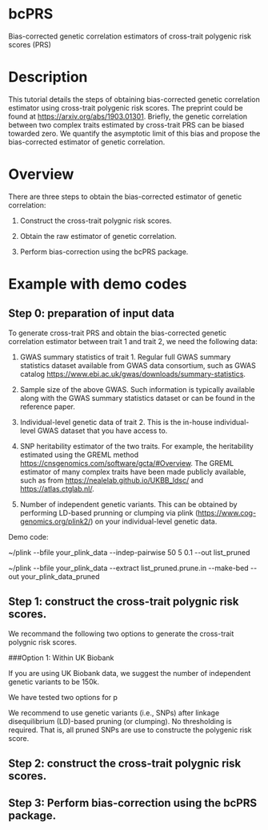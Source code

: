 # bcPRS

Bias-corrected genetic correlation estimators of cross-trait polygenic risk scores (PRS)

# Description

This tutorial details the steps of obtaining bias-corrected genetic correlation estimator using cross-trait polygenic risk scores. The preprint could be found at https://arxiv.org/abs/1903.01301. Briefly, the genetic correlation between two complex traits estimated by cross-trait PRS can be biased towarded zero. We quantify the asymptotic limit of this bias and propose the bias-corrected estimator of genetic correlation. 

# Overview

There are three steps to obtain the bias-corrected estimator of genetic correlation:

1. Construct the cross-trait polygnic risk scores. 

2. Obtain the raw estimator of genetic correlation.

3. Perform bias-correction using the bcPRS package. 


# Example with demo codes

## Step 0: preparation of input data
To generate cross-trait PRS and obtain the bias-corrected genetic correlation estimator between trait 1 and trait 2, we need the following data:

1) GWAS summary statistics of trait 1. 
Regular full GWAS summary statistics dataset available from GWAS data consortium, such as GWAS catalog https://www.ebi.ac.uk/gwas/downloads/summary-statistics.

2) Sample size of the above GWAS.
Such information is typically available along with the GWAS summary statistics dataset or can be found in the reference paper. 

3) Individual-level genetic data of trait 2.
This is the in-house individual-level GWAS dataset that you have access to. 

4) SNP heritability estimator of the two traits. 
For example, the heritability estimated using the GREML method https://cnsgenomics.com/software/gcta/#Overview. The GREML estimator of many complex traits have been made publicly available, such as from https://nealelab.github.io/UKBB_ldsc/ and https://atlas.ctglab.nl/. 

5) Number of independent genetic variants. This can be obtained by performing LD-based prunning or clumping via plink (https://www.cog-genomics.org/plink2/) on your individual-level genetic data. 

Demo code: 

~/plink --bfile your_plink_data --indep-pairwise 50 5 0.1 --out list_pruned

~/plink --bfile your_plink_data  --extract list_pruned.prune.in --make-bed  --out your_plink_data_pruned


## Step 1: construct the cross-trait polygnic risk scores.

We recommand the following two options to generate the cross-trait polygnic risk scores. 

###Option 1: Within UK Biobank 

If you are using UK Biobank data, we suggest the number of independent genetic variants to be 150k. 

We have tested two options for p 

We recommend to use genetic variants (i.e., SNPs) after linkage disequilibrium (LD)-based pruning (or clumping). No thresholding is required. That is, all pruned SNPs are use to constructe the polygenic risk score. 

## Step 2: construct the cross-trait polygnic risk scores.


## Step 3: Perform bias-correction using the bcPRS package. 



